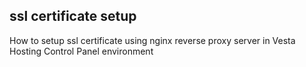 ## ssl certificate setup  

How to setup ssl certificate using nginx reverse proxy server in Vesta Hosting Control Panel environment
